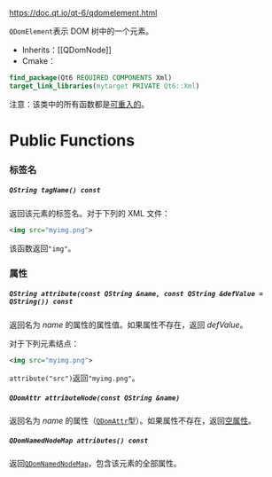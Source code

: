 https://doc.qt.io/qt-6/qdomelement.html

`QDomElement`表示 DOM 树中的一个元素。

- Inherits：[[QDomNode]]
- Cmake：
```cmake
find_package(Qt6 REQUIRED COMPONENTS Xml)
target_link_libraries(mytarget PRIVATE Qt6::Xml)
```

注意：该类中的所有函数都是[可重入的](https://doc.qt.io/qt-6/threads-reentrancy.html)。

# Public Functions

### 标签名

##### `QString tagName() const`

返回该元素的标签名。对于下列的 XML 文件：

```xml
<img src="myimg.png">
```

该函数返回`"img"`。

### 属性

##### `QString attribute(const QString &name, const QString &defValue = QString()) const`

返回名为 *name* 的属性的属性值。如果属性不存在，返回 *defValue*。

对于下列元素结点：

```xml
<img src="myimg.png">
```

`attribute("src")`返回`"myimg.png"`。

##### `QDomAttr attributeNode(const QString &name)`

返回名为 *name* 的属性（[`QDomAttr`](https://doc.qt.io/qt-6/qdomattr.html)型）。如果属性不存在，返回[空属性](https://doc.qt.io/qt-6/qdomnode.html#isNull)。

##### `QDomNamedNodeMap attributes() const`

返回[`QDomNamedNodeMap`](https://doc.qt.io/qt-6/qdomnamednodemap.html)，包含该元素的全部属性。